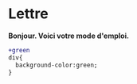 # Lettre
**Bonjour. Voici votre mode d'emploi.**
```diff
+green
div{
  background-color:green;
}
```
